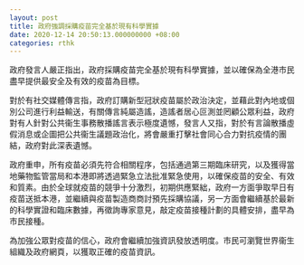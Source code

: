 ```yaml
---
layout: post
title: 政府強調採購疫苗完全基於現有科學實據
date: 2020-12-14 20:50:13.000000000 +08:00
categories: rthk
---
```


政府發言人嚴正指出，政府採購疫苗完全基於現有科學實據，並以確保為全港市民盡早提供最安全及有效的疫苗為目標。

對於有社交媒體傳言指，政府訂購新型冠狀疫苗屬於政治決定，並藉此對內地或個別公司進行利益輸送，有關傳言純屬造謠，造謠者居心叵測並罔顧公眾利益，政府對有人針對公共衞生事務散播謠言表示極度遺憾，發言人又指，對於有言論散播虛假消息或企圖把公共衞生議題政治化，將會嚴重打擊社會同心合力對抗疫情的團結，政府對此深表遺憾。

政府重申，所有疫苗必須先符合相關程序，包括通過第三期臨床研究，以及獲得當地藥物監管當局和本港即將透過緊急立法批准緊急使用，以確保疫苗的安全、有效和質素。由於全球就疫苗的競爭十分激烈，初期供應緊絀，政府一方面爭取早日有疫苗送抵本港，並繼續與疫苗製造商商討預先採購協議，另一方面會繼續基於最新的科學實證和臨床數據，再徵詢專家意見，敲定疫苗接種計劃的具體安排，盡早為市民接種。

為加強公眾對疫苗的信心，政府會繼續加強資訊發放透明度。市民可瀏覽世界衞生組織及政府網頁，以獲取正確的疫苗資訊。
